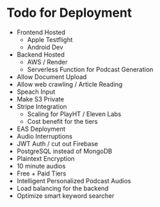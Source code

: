 # Todo for Deployment

- Frontend Hosted
    - Apple Testflight
    - Android Dev
- Backend Hosted
    - AWS / Render
    - Serverless Function for Podcast Generation
- Allow Document Upload
- Allow web crawling / Article Reading
- Speach Input
- Make S3 Private  
- Stripe Integration
    - Scaling for PlayHT / Eleven Labs
    - Cost benefit for the tiers
- EAS Deployment
- Audio Interruptions
- JWT Auth / cut out Firebase
- PostgreSQL instead of MongoDB
- Plaintext Encryption
- 10 minute audios
- Free + Paid Tiers
- Intelligent Personalized Podcast Audios
- Load balancing for the backend
- Optimize smart keyword searcher
